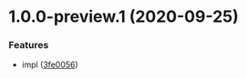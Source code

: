 # 1.0.0-preview.1 (2020-09-25)


### Features

* impl ([3fe0056](https://github.com/mob-sakai/UIEffectSnapshot/commit/3fe00569f51aad6ccb43ee864cc1f4ce82ebbd28))
